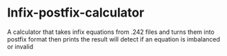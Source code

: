 # Infix-postfix-calculator
A calculator that takes infix equations from .242 files and turns them into postfix format then prints the result
will detect if an equation is imbalanced or invalid

